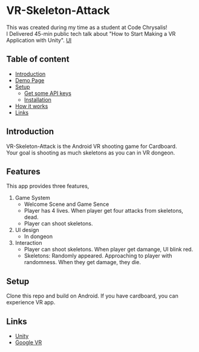 # VR-Skeleton-Attack

This was created during my time as a student at Code Chrysalis!<br>
I Delivered 45-min public tech talk about "How to Start Making a VR Application with Unity".
[UI](https://user-images.githubusercontent.com/23233648/50463463-38f56f80-09cf-11e9-92df-2e3b12465e96.jpg)

## Table of content

- [Introduction](#Introduction)
- [Demo Page](#Demo-Page)
- [Setup](#Setup)
  - [Get some API keys](#Get-some-API-keys)
  - [Installation](#Installation)
- [How it works](#How-it-works)
- [Links](#links)

## Introduction

VR-Skeleton-Attack is the Android VR shooting game for Cardboard.<br>
Your goal is shooting as much skeletons as you can in VR dongeon.

## Features
This app provides three features,

1. Game System
   - Welcome Scene and Game Sence
   - Player has 4 lives. When player get four attacks from skeletons, dead.
   - Player can shoot skeletons.
2. UI design
   - In dongeon
3. Interaction
   - Player can shoot skeletons. When player get damange, UI blink red.
   - Skeletons: Randomly appeared. Approaching to player with randomness. When they get damage, they die.

## Setup

Clone this repo and build on Android. If you have cardboard, you can experience VR app.

## Links

- [Unity](https://unity3d.com)
- [Google VR](https://vr.google.com/intl/cardboard/)

